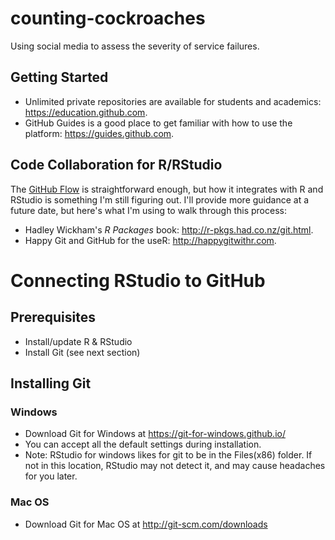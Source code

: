 # counting-cockroaches
Using social media to assess the severity of service failures.

## Getting Started
* Unlimited private repositories are available for students and academics: https://education.github.com.
* GitHub Guides is a good place to get familiar with how to use the platform: https://guides.github.com.

## Code Collaboration for R/RStudio
The [GitHub Flow](https://guides.github.com/introduction/flow/) is straightforward enough, but how it integrates with R and RStudio is something I'm still figuring out. I'll provide more guidance at a future date, but here's what I'm using to walk through this process:

* Hadley Wickham's *R Packages* book: http://r-pkgs.had.co.nz/git.html.
* Happy Git and GitHub for the useR: http://happygitwithr.com.

# Connecting RStudio to GitHub
## Prerequisites
* Install/update R & RStudio
* Install Git (see next section)

## Installing Git
### Windows
* Download Git for Windows at https://git-for-windows.github.io/
* You can accept all the default settings during installation.
* Note: RStudio for windows likes for git to be in the Files(x86) folder. If not in this location, RStudio may not detect it, and may cause headaches for you later.
### Mac OS
* Download Git for Mac OS at http://git-scm.com/downloads


